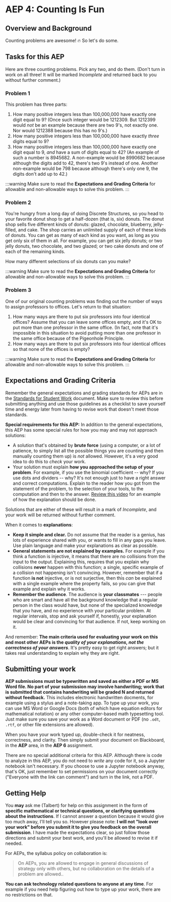 # AEP 4: Counting Is Fun

## Overview and Background

Counting problems are awesome! :fire: So let's do some. 

## Tasks for this AEP

Here are three counting problems. Pick any two, and do them. (Don't turn in work on all three! It will be marked *Incomplete* and returned back to you without further comment.)

### Problem 1

This problem has three parts: 

1. How many positive integers less than 100,000,000 have exactly one digit equal to 9? (Once such integer would be 1212309. But 1212399 would *not* be an example because there are two 9's, not exactly one. Nor would 1212388 because this has no 9's.)
2. How many positive integers less than 100,000,000 have exactly *three* digits equal to 9? 
3. How many positive integers less than 100,000,000 have exactly one digit equal to 9, *and* have a sum of digits equal to 42? (An example of such a number is 8945682. A non-example would be 8990682 because although the digits add to 42, there's two 9's instead of one. Another non-example would be 798 because although there's only one 9, the digits don't add up to 42.) 

:::warning
Make sure to read the **Expectations and Grading Criteria** for allowable and non-allowable ways to solve this problem. 
:::

### Problem 2

You're hungry from a long day of doing Discrete Structures, so you head to your favorite donut shop to get a half-dozen (that is, six) donuts. The donut shop sells five different kinds of donuts: glazed, chocolate, blueberry, jelly-filled, and cake. The shop carries an unlimited supply of each of these kinds of donuts. You can get as many of each kind as you want, as long as you get only six of them in all. For example, you can get six jelly donuts; or two jelly donuts, two chocolate, and two glazed; or two cake donuts and one of each of the remaining kinds.  

How many different selections of six donuts can you make? 

:::warning
Make sure to read the **Expectations and Grading Criteria** for allowable and non-allowable ways to solve this problem. 
:::

### Problem 3

One of our original counting problems was finding out the number of ways to assign professors to offices. Let's return to that situation: 


1. How many ways are there to put six professors into four identical offices? Assume that you can leave some offices empty, and it's OK to put more than one professor in the same office. (In fact, note that it's impossible in this situation to avoid putting more than one professor in the same office because of the Pigeonhole Principle.
2. How many ways are there to put six professors into four identical offices so that none of the offices is empty? 

:::warning
Make sure to read the **Expectations and Grading Criteria** for allowable and non-allowable ways to solve this problem. 
:::

## Expectations and Grading Criteria 

Remember the general expectations and grading standards for AEPs are in the [Standards for Student Work](https://github.com/RobertTalbert/discretecs/blob/master/MTH225-Fall2023/course-docs/standards-mth225-f23.md#standards-for-aeps) document. Make sure to review this before submitting anything and use those guidelines as a checklist to save yourself time and energy later from having to revise work that doesn't meet those standards. 

**Special requirements for this AEP:** In addition to the general expectations, this AEP has some special rules for how you may and may not approach solutions: 

- A solution that's obtained by **brute force** (using a computer, or a lot of patience, to simply list all the possible things you are counting and then manually counting them up) is *not* allowed. However, it's a very good idea to do this to *check* your work. 
- Your solution must explain **how you approached the setup of your problem**. For example, if you use the binomial coefficient -- why? If you use dots and dividers -- why? It's not enough just to have a right answer and correct computations. Explain to the reader how you got from the statement of the problem, to the selection of your tools, to the computation and then to the answer. [Review this video](https://vimeo.com/630075618) for an example of how the explanation should be done.

Solutions that are either of these will result in a mark of *Incomplete*, and your work will be returned without further comment.

When it comes to **explanations**: 

- **Keep it simple and clear.** Do not assume that the reader is a genius, has lots of experience shared with you, or wants to fill in any gaps you leave. Use plain language and make your explanations as clear as possible. 
- **General statements are not explained by examples.** For example if you think a function is injective, it means that there are no collisions from the input to the output. Explaining this, requires that you explain why collisions **never** happen with this function; a single, specific example of a collision not happening isn't convincing. However, remember that if a function **is not** injective, or is not surjective, then this *can* be explained with a single example where the property fails, so you can give that example and explain why it works. 
- **Remember the audience**. The audience is **your classmates** --- people who are smart and have all the background knowledge that a regular person in the class would have, but none of the specialized knowledge that *you* have, and no experience with your particular problem. At regular intervals, stop and ask yourself if, honestly, your explanation would be clear and convincing for that audience. If not, keep working on it. 

And remember: **The main criteria used for evaluating your work on this and most other AEPs is the *quality of your explanations, not the correctness of your answers***. It's pretty easy to get right answers; but it takes real understanding to explain why they are right. 




## Submitting your work 

**AEP submissions must be typewritten and saved as either a PDF or MS Word file. No part of your submission may involve handwriting; work that is submitted that contains handwriting will be graded N and returned without feedback.** This includes electronic handwritten docments, for example using a stylus and a note-taking app. To type up your work, you can use MS Word or Google Docs (both of which have equation editors for mathematical notation) or any other computer-based math typesetting tool. Just make sure you save your work as a Word document or PDF (no `.odt`, `.rtf`, or other file extensions are allowed).

When you have your work typed up, double-check it for neatness, correctness, and clarity. Then simply submit your document on Blackboard, in the **AEP** area, in the **AEP 6** assignment. 

There are no special additional criteria for this AEP. Although there is code to analyze in this AEP, you do not need to *write* any code for it, so a Jupyter notebook isn't necessary. If you choose to use a Jupyter notebook anyway, that's OK, just remember to set permissions on your document correctly ("Everyone with the link can comment") and turn in the link, not a PDF. 


## Getting Help

You **may** ask me (Talbert) for help on this assignment in the form of **specific mathematical or technical questions, or clarifying questions about the instructions**. If I cannot answer a question because it would give too much away, I'll tell you so. However please note: **I will not "look over your work" before you submit it to give you feedback on the overall submission**. I have made the expectations clear, so just follow those directions and submit your best work, and you'll be allowed to revise it if needed. 

For AEPs, the syllabus policy on collaboration is: 

>On AEPs, you are allowed to engage in general discussions of strategy only with others, but no collaboration on the details of a problem are allowed..
 
**You can ask technology related questions to anyone at any time**. For example if you need help figuring out how to type up your work, there are no restrictions on that. 